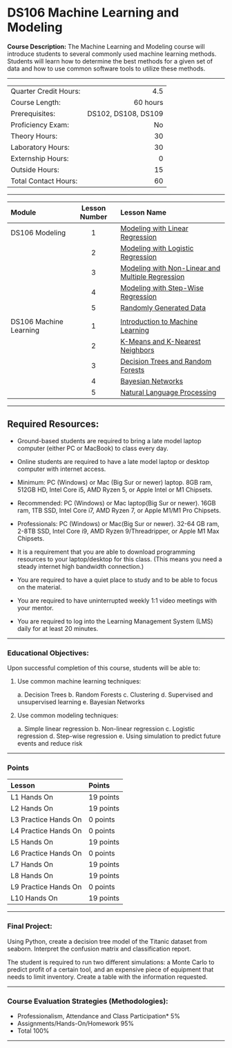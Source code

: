 # DS106 Machine Learning and Modeling

**Course Description:** The Machine Learning and Modeling course will introduce students to several commonly used machine learning methods.  Students will learn how to determine the best methods for a given set of data and how to use common software tools to utilize these methods.

<hr style="border: 0; height: 1px; background-image: linear-gradient(to right, rgba(0, 0, 0, 0), rgba(0, 0, 0, 0.75), rgba(0, 0, 0, 0));"/>

|                     |    |
|:---                 |---:|
|Quarter Credit Hours:|4.5|
|Course Length:       |60 hours|
|Prerequisites:       |DS102, DS108, DS109|
|Proficiency Exam:    |No|
|Theory Hours: 	      |30|
|Laboratory Hours:	  |30|
|Externship Hours:	  |0 |
|Outside Hours:	      |15|
|Total Contact Hours: |60|

<hr style="border: 0; height: 1px; background-image: linear-gradient(to right, rgba(0, 0, 0, 0), rgba(0, 0, 0, 0.75), rgba(0, 0, 0, 0));"/>

|Module                 |Lesson Number|Lesson Name|
|:---                   |:---:        |:---       |
|DS106 Modeling         |1   | [Modeling with Linear Regression](Modeling/DS106L1.ipynb)  |
|                       |2   | [Modeling with Logistic Regression ](Modeling/DS106L2.ipynb)                |
|                       |3   | [Modeling with Non-Linear and Multiple Regression](Modeling/DS106L3.ipynb)              |
|                       |4   | [Modeling with Step-Wise Regression ](Modeling/DS106L4.ipynb)|
|                       |5   | [Randomly Generated Data ](Modeling/DS106L5.ipynb)      |
|||
|DS106 Machine Learning |1   | [Introduction to Machine Learning ](ML/DS106ML1.ipynb)        | 
|                       |2   | [K-Means and K-Nearest Neighbors ](ML/DS106ML2.ipynb)       |
|                       |3   | [Decision Trees and Random Forests](ML/DS106ML3.ipynb)   | 
|                       |4   | [Bayesian Networks](ML/DS106ML4.ipynb)  | 
|                       |5  | [Natural Language Processing ](ML/DS106ML5.ipynb)         | 

<hr style="border: 0; height: 1px; background-image: linear-gradient(to right, rgba(0, 0, 0, 0), rgba(0, 0, 0, 0.75), rgba(0, 0, 0, 0));"/>

## Required Resources: 
- Ground-based students are required to bring a late model laptop computer (either PC or MacBook) to class every day.  

- Online students are required to have a late model laptop or desktop computer with internet access.  

- Minimum: PC (Windows) or Mac (Big Sur or newer) laptop. 8GB ram, 512GB HD, Intel Core i5,  AMD Ryzen 5, or Apple Intel or M1 Chipsets.

- Recommended: PC (Windows) or Mac laptop(Big Sur or newer). 16GB ram, 1TB SSD, Intel Core i7, AMD Ryzen 7, or Apple M1/M1 Pro Chipsets.

- Professionals: PC (Windows) or Mac(Big Sur or newer). 32-64 GB ram, 2-8TB SSD, Intel Core i9, AMD Ryzen 9/Threadripper, or Apple M1 Max Chipsets.

- It is a requirement that you are able to download programming resources to your laptop/desktop for this class. (This means you need a steady internet high bandwidth connection.)

- You are required to have a quiet place to study and to be able to focus on the material.

- You are required to have uninterrupted weekly 1:1 video meetings with your mentor.

- You are required to log into the Learning Management System (LMS) daily for at least 20 minutes.

<hr style="border: 0; height: 1px; background-image: linear-gradient(to right, rgba(0, 0, 0, 0), rgba(0, 0, 0, 0.75), rgba(0, 0, 0, 0));"/>

### Educational Objectives:
Upon successful completion of this course, students will be able to: 

1.	Use common machine learning techniques:

    a.	Decision Trees
    b.	Random Forests
    c.	Clustering
    d.	Supervised and unsupervised learning
    e.	Bayesian Networks
    
2.	Use common modeling techniques:

    a.	Simple linear regression
    b.	Non-linear regression
    c.	Logistic regression
    d.	Step-wise regression
    e.	Using simulation to predict future events and reduce risk 

<hr style="border: 0; height: 1px; background-image: linear-gradient(to right, rgba(0, 0, 0, 0), rgba(0, 0, 0, 0.75), rgba(0, 0, 0, 0));"/>

### Points
|Lesson| Points|
|:-- |:--|
|L1 Hands On | 19 points 
|L2 Hands On | 19 points 
|L3 Practice Hands On | 0 points 
|L4 Practice Hands On | 0 points 
|L5 Hands On | 19 points 
|L6 Practice Hands On | 0 points
|L7 Hands On | 19 points
|L8 Hands On | 19 points
|L9 Practice Hands On | 0 points
|L10 Hands On | 19 points

<hr style="border: 0; height: 1px; background-image: linear-gradient(to right, rgba(0, 0, 0, 0), rgba(0, 0, 0, 0.75), rgba(0, 0, 0, 0));"/>

### Final Project:
Using Python, create a decision tree model of the Titanic dataset from seaborn.  Interpret the confusion matrix and classification report.  

The student is required to run two different simulations: a Monte Carlo to predict profit of a certain tool, and an expensive piece of equipment that needs to limit inventory.  Create a table with the information requested.


<hr style="border: 0; height: 1px; background-image: linear-gradient(to right, rgba(0, 0, 0, 0), rgba(0, 0, 0, 0.75), rgba(0, 0, 0, 0));"/>

### Course Evaluation Strategies (Methodologies):
- Professionalism, Attendance and Class Participation*	    5%
- Assignments/Hands-On/Homework	  95%
- Total	100%

<hr style="border: 0; height: 1px; background-image: linear-gradient(to right, rgba(0, 0, 0, 0), rgba(0, 0, 0, 0.75), rgba(0, 0, 0, 0));"/>

